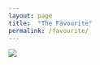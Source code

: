 ```yaml
---
layout: page
title:  "The Favourite"
permalink: /favourite/
---
```



<img src="../assets/img/the_favourite.jpg"/>
